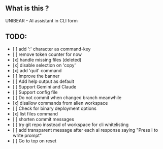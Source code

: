 ## What is this ?

UNIBEAR - AI assistant in CLI form

## TODO:

- [ ] add ':' character as command-key
- [ ] remove token counter for now
- [x] handle missing files (deleted)
- [x] disable selection on 'copy'
- [x] add 'quit' command
- [ ] Improve the banner
- [ ] Add help output as default
- [ ] Support Gemini and Claude
- [ ] Support config file
- [ ] Do not commit when changed branch meanwhile
- [x] disallow commands from alien workspace
- [ ] Check for binary deployment options
- [x] list files command
- [ ] shorten commit messages
- [ ] try git repo insstead of workspace for cli whitelisting
- [ ] add transparent message after each ai response saying "Press I to write prompt"
- [ ] Go to top on reset
